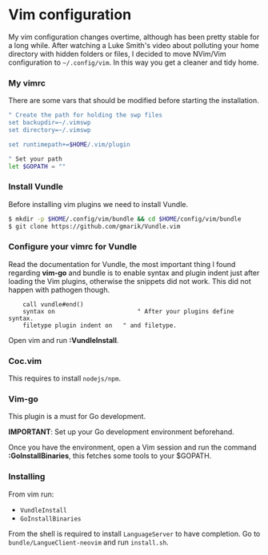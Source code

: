 # Vim configuration

My vim configuration changes overtime, although has been pretty stable for a long while. After watching a Luke Smith's video about polluting your home directory with hidden folders or files, I decided to move NVim/Vim configuration to `~/.config/vim`. In this way you get a cleaner and tidy home. 


### My vimrc

There are some vars that should be modified before starting the installation.

```bash
" Create the path for holding the swp files
set backupdir=~/.vimswp
set directory=~/.vimswp

set runtimepath+=$HOME/.vim/plugin 

" Set your path
let $GOPATH = ""
```

### Install Vundle

Before installing vim plugins we need to install Vundle.

```bash
$ mkdir -p $HOME/.config/vim/bundle && cd $HOME/config/vim/bundle
$ git clone https://github.com/gmarik/Vundle.vim
```

### Configure your vimrc for Vundle

Read the documentation for Vundle, the most important thing I found regarding **vim-go** and bundle is to enable syntax and plugin indent just after loading the Vim plugins, otherwise the snippets did not work. This did not happen with pathogen though.

        call vundle#end()
        syntax on                       " After your plugins define syntax.
        filetype plugin indent on	" and filetype.

Open vim and run **:VundleInstall**.

### Coc.vim

This requires to install `nodejs/npm`.

### Vim-go

This plugin is a must for Go development.

**IMPORTANT**: Set up your Go development environment beforehand.

Once you have the environment, open a Vim session and run the command **:GoInstallBinaries**, this fetches some
tools to your $GOPATH.


### Installing

From vim run:

- `VundleInstall`
- `GoInstallBinaries`

From the shell is required to install `LanguageServer` to have completion. Go to `bundle/LangueClient-neovim` and run `install.sh`.


